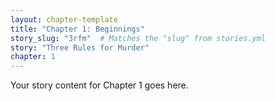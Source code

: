 ```yaml
---
layout: chapter-template
title: "Chapter 1: Beginnings"
story_slug: "3rfm"  # Matches the "slug" from stories.yml
story: "Three Rules for Murder"
chapter: 1
---
```


Your story content for Chapter 1 goes here.
